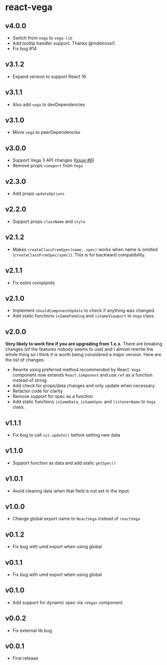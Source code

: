 # react-vega

## v4.0.0
- Switch from `vega` to `vega-lib`
- Add tooltip handler support. Thanks @mdelrossi1.
- Fix bug #14

## v3.1.2
- Expand version to support React 16

## v3.1.1
- Also add `vega` to devDependencies

## v3.1.0
- Move `vega` to peerDependencies

## v3.0.0
- Support Vega 3 API changes ([Issue #6](https://github.com/kristw/react-vega/issues/6))
- Remove props `viewport` from `Vega`

## v2.3.0
- Add props `updateOptions`

## v2.2.0
- Support props `className` and `style`

## v2.1.2
- Makes `createClassFromSpec(name, spec)` works when name is omitted (`createClassFromSpec(spec)`). This is for backward compatibility.

## v2.1.1
- Fix eslint complaints

## v2.1.0
- Implement `shouldComponentUpdate` to check if anything was changed.
- Add static functions `isSamePadding` and `isSameViewport` to `Vega` class.

## v2.0.0
**Very likely to work fine if you are upgrading from 1.x.x.**  There are breaking changes (of the features nobody seems to use) and I almost rewrite the whole thing so I think it is worth being considered a major version. Here are the list of changes:

- Rewrite using preferred method recommended by React. `Vega` component now extends `React.Component` and use `ref` as a function instead of string.
- Add check for props/data changes and only update when necessary.
- Refactor code for clarity
- Remove support for spec as a function
- Add static functions `isSameData`, `isSameSpec` and `listenerName` to `Vega` class.

## v1.1.1
- Fix bug to call `vis.update()` before setting new data

## v1.1.0
- Support function as data and add static `getSpec()`

## v1.0.1
- Avoid clearing data when that field is not set in the input.

## v1.0.0
- Change global export name to `ReactVega` instead of `reactVega`

## v0.1.2
- Fix bug with umd export when using global

## v0.1.1
- Fix bug with umd export when using global

## v0.1.0
- Add support for dynamic spec via `<Vega>` component.

## v0.0.2
- Fix external lib bug

## v0.0.1
- First release